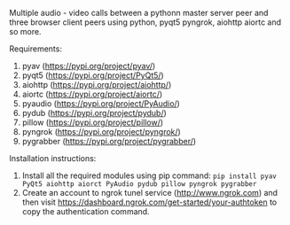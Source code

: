 Multiple audio - video calls between a pythonn master server peer and three browser client peers using python, pyqt5 pyngrok, aiohttp aiortc and so more.

Requirements:

1. pyav (https://pypi.org/project/pyav/)
2. pyqt5 (https://pypi.org/project/PyQt5/)
3. aiohttp (https://pypi.org/project/aiohttp/)
4. aiortc (https://pypi.org/project/aiortc/)
5. pyaudio (https://pypi.org/project/PyAudio/)
6. pydub (https://pypi.org/project/pydub/)
7. pillow (https://pypi.org/project/pillow/)
8. pyngrok (https://pypi.org/project/pyngrok/)
9. pygrabber (https://pypi.org/project/pygrabber/)

Installation instructions:

1. Install all the required modules using pip command: `pip install pyav PyQt5 aiohttp aiorct PyAudio pydub pillow pyngrok pygrabber`
2. Create an account to ngrok tunel service (http://www.ngrok.com) and then visit https://dashboard.ngrok.com/get-started/your-authtoken to copy the authentication command.
